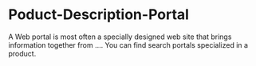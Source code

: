 # Poduct-Description-Portal
A Web portal is most often a specially designed web site that brings information together from ....  You can find search portals specialized in a product.
